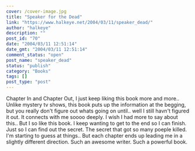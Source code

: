 ```yaml
---
cover: /cover-image.jpg
title: "Speaker for the Dead"
link: "https://www.halkeye.net/2004/03/11/speaker_dead/"
author: "halkeye"
description: ""
post_id: "70"
date: "2004/03/11 12:51:14"
date_gmt: "2004/03/11 12:51:14"
comment_status: "open"
post_name: "speaker_dead"
status: "publish"
category: "Books"
tags: []
post_type: "post"
---
```


Chapter In and Chapter Out, I just keep liking this book more and more.. Unlike mystery tv shows, this book puts up the information at the begging, but you really don't figure out whats going on until.. well I still havn't figured it out. It connects with me soooo deeply. I wish I had more to say about this.. But I so like this book. I keep wanting to get to the end so I can finish. Just so I can find out the secret. The secret that got so many poeple killed. I'm starting to guess at things.. But each chapter ends up leading me in a slightly different direction. Such an awesome writer. Such a powerful book.